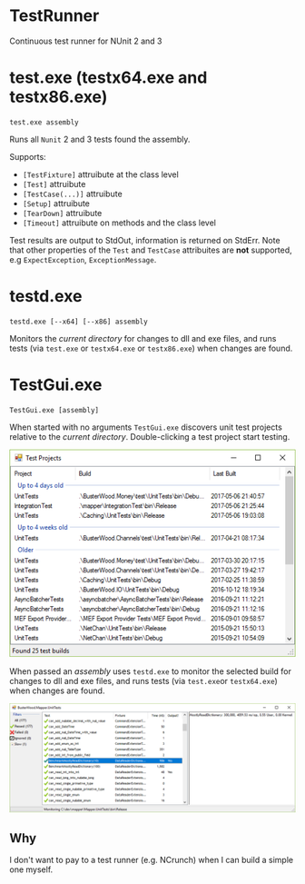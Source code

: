 # TestRunner
Continuous test runner for NUnit 2 and 3

# test.exe (testx64.exe and testx86.exe)

```
test.exe assembly
```

Runs all `Nunit` 2 and 3 tests found the assembly.

Supports:
* `[TestFixture]` attruibute at the class level
* `[Test]` attruibute
* `[TestCase(...)]` attruibute
* `[Setup]` attruibute
* `[TearDown]` attruibute
* `[Timeout]` attruibute on methods and the class level

Test results are output to StdOut, information is returned on StdErr.
Note that other properties of the `Test` and `TestCase` attribuites are **not** supported, e.g `ExpectException`, `ExceptionMessage`.

# testd.exe

```
testd.exe [--x64] [--x86] assembly
```

Monitors the *current directory* for changes to dll and exe files, and runs tests (via `test.exe` or `testx64.exe` or `testx86.exe`) when changes are found.

# TestGui.exe

```
TestGui.exe [assembly]
```

When started with no arguments `TestGui.exe` discovers unit test projects relative to the *current directory*.  Double-clicking a test project start testing.

![Project](projects.png)

When passed an *assembly* uses `testd.exe` to monitor the selected build for changes to dll and exe files, and runs tests (via `test.exe`or `testx64.exe`) when changes are found.

![Tests](tests.png)

## Why

I don't want to pay to a test runner (e.g. NCrunch) when I can build a simple one myself.
